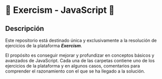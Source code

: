 # 🚀 Exercism - JavaScript 🚀

## Descripción

Este repositorio está destinado única y exclusivamente a la resolución de ejercicios de la plataforma ***Exercism***. 

El propósito es conseguir mejorar y profundizar en conceptos básicos y avanzados de JavaScript. Cada una de las carpetas contiene uno de los ejercicios de la plataforma y en algunos casos, comentarios para comprender el razonamiento con el que se ha llegado a la solución.
